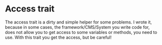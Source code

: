 # Access trait

The access trait is a dirty and simple helper for some problems. I wrote
it, because in some cases, the framework/CMS/System you write code for,
does not allow you to get access to some variables or methods, you need
to use. With this trait you get the access, but be careful!